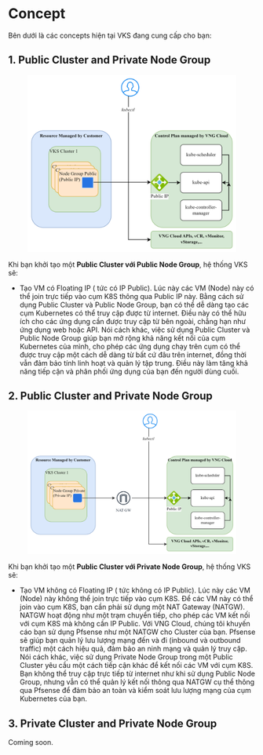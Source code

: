 # Concept

Bên dưới là các concepts hiện tại VKS đang cung cấp cho bạn:&#x20;

## **1. Public Cluster and Private Node Group**

<figure><img src="../../../.gitbook/assets/image (14).png" alt=""><figcaption></figcaption></figure>

Khi bạn khởi tạo một **Public Cluster với Public Node Group**, hệ thống VKS sẽ:&#x20;

* Tạo VM có Floating IP ( tức có IP Public). Lúc này các VM (Node) này có thể join trực tiếp vào cụm K8S thông qua Public IP này. Bằng cách sử dụng Public Cluster và Public Node Group, bạn có thể dễ dàng tạo các cụm Kubernetes có thể truy cập được từ internet. Điều này có thể hữu ích cho các ứng dụng cần được truy cập từ bên ngoài, chẳng hạn như ứng dụng web hoặc API. Nói cách khác, việc sử dụng Public Cluster và Public Node Group giúp bạn mở rộng khả năng kết nối của cụm Kubernetes của mình, cho phép các ứng dụng chạy trên cụm có thể được truy cập một cách dễ dàng từ bất cứ đâu trên internet, đồng thời vẫn đảm bảo tính linh hoạt và quản lý tập trung. Điều này làm tăng khả năng tiếp cận và phân phối ứng dụng của bạn đến người dùng cuối.&#x20;

## **2. Public Cluster and Private Node Group**

<figure><img src="../../../.gitbook/assets/image (15).png" alt=""><figcaption></figcaption></figure>

Khi bạn khởi tạo một **Public Cluster với Private Node Group**, hệ thống VKS sẽ:&#x20;

* Tạo VM không có Floating IP ( tức không có IP Public). Lúc này các VM (Node) này không thể join trực tiếp vào cụm K8S. Để các VM này có thể join vào cụm K8S, bạn cần phải sử dụng một NAT Gateway (NATGW). NATGW hoạt động như một trạm chuyển tiếp, cho phép các VM kết nối với cụm K8S mà không cần IP Public. Với VNG Cloud, chúng tôi khuyến cáo bạn sử dụng Pfsense như một NATGW cho Cluster của bạn. Pfsense sẽ giúp bạn quản lý lưu lượng mạng đến và đi (inbound và outbound traffic) một cách hiệu quả, đảm bảo an ninh mạng và quản lý truy cập. Nói cách khác, việc sử dụng Private Node Group trong một Public Cluster yêu cầu một cách tiếp cận khác để kết nối các VM với cụm K8S. Bạn không thể truy cập trực tiếp từ internet như khi sử dụng Public Node Group, nhưng vẫn có thể quản lý kết nối thông qua NATGW cụ thể thông qua Pfsense để đảm bảo an toàn và kiểm soát lưu lượng mạng của cụm Kubernetes của bạn.

## **3. Private Cluster and Private Node Group**

Coming soon.

